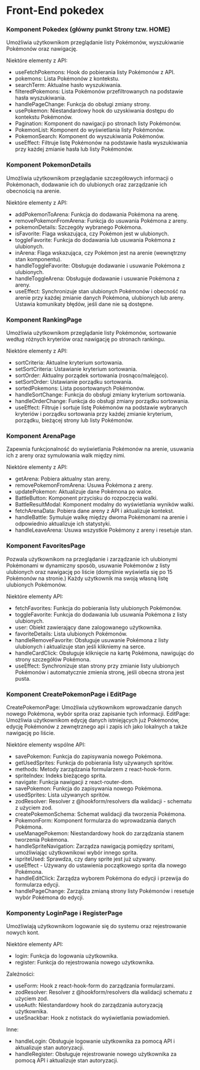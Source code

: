# Front-End pokedex

### Komponent Pokedex (główny punkt Strony tzw. HOME)

Umożliwia użytkownikom przeglądanie listy Pokémonów, wyszukiwanie Pokémonów oraz nawigację.

Niektóre elementy z API:

-  useFetchPokemons: Hook do pobierania listy Pokémonów z API.
-  pokemons: Lista Pokémonów z kontekstu.
-  searchTerm: Aktualne hasło wyszukiwania.
-  filteredPokemons: Lista Pokémonów przefiltrowanych na podstawie hasła wyszukiwania.
-  handlePageChange: Funkcja do obsługi zmiany strony.
-  usePokemon: Niestandardowy hook do uzyskiwania dostępu do kontekstu Pokémonów.
-  Pagination: Komponent do nawigacji po stronach listy Pokémonów.
-  PokemonList: Komponent do wyświetlania listy Pokémonów.
-  PokemonSearch: Komponent do wyszukiwania Pokémonów.
-  useEffect: Filtruje listę Pokémonów na podstawie hasła wyszukiwania przy każdej zmianie hasła lub listy Pokémonów.

### Komponent PokemonDetails

Umożliwia użytkownikom przeglądanie szczegółowych informacji o Pokémonach, dodawanie ich do ulubionych oraz zarządzanie ich obecnością na arenie.

Niektóre elementy z API:

-  addPokemonToArena: Funkcja do dodawania Pokémona na arenę.
-  removePokemonFromArena: Funkcja do usuwania Pokémona z areny.
-  pokemonDetails: Szczegóły wybranego Pokémona.
-  isFavorite: Flaga wskazująca, czy Pokémon jest w ulubionych.
-  toggleFavorite: Funkcja do dodawania lub usuwania Pokémona z ulubionych.
-  inArena: Flaga wskazująca, czy Pokémon jest na arenie (wewnętrzny stan komponentu).
-  handleToggleFavorite: Obsługuje dodawanie i usuwanie Pokémona z ulubionych.
-  handleToggleArena: Obsługuje dodawanie i usuwanie Pokémona z areny.
-  useEffect: Synchronizuje stan ulubionych Pokémonów i obecność na arenie przy każdej zmianie danych Pokémona, ulubionych lub areny. Ustawia komunikaty błędów, jeśli dane nie są dostępne.

### Komponent RankingPage

Umożliwia użytkownikom przeglądanie listy Pokémonów, sortowanie według różnych kryteriów oraz nawigację po stronach rankingu.

Niektóre elementy z API:

-  sortCriteria: Aktualne kryterium sortowania.
-  setSortCriteria: Ustawianie kryterium sortowania.
-  sortOrder: Aktualny porządek sortowania (rosnąco/malejąco).
-  setSortOrder: Ustawianie porządku sortowania.
-  sortedPokemons: Lista posortowanych Pokémonów.
-  handleSortChange: Funkcja do obsługi zmiany kryterium sortowania.
-  handleOrderChange: Funkcja do obsługi zmiany porządku sortowania.
-  useEffect: Filtruje i sortuje listę Pokémonów na podstawie wybranych kryteriów i porządku sortowania przy każdej zmianie kryterium, porządku, bieżącej strony lub listy Pokémonów.

### Komponent ArenaPage

Zapewnia funkcjonalność do wyświetlania Pokémonów na arenie, usuwania ich z areny oraz symulowania walk między nimi.

Niektóre elementy z API:

-  getArena: Pobiera aktualny stan areny.
-  removePokemonFromArena: Usuwa Pokémona z areny.
-  updatePokemon: Aktualizuje dane Pokémona po walce.
-  BattleButton: Komponent przycisku do rozpoczęcia walki.
-  BattleResultModal: Komponent modalny do wyświetlania wyników walki.
-  fetchArenaData: Pobiera dane areny z API i aktualizuje kontekst.
-  handleBattle: Symuluje walkę między dwoma Pokémonami na arenie i odpowiednio aktualizuje ich statystyki.
-  handleLeaveArena: Usuwa wszystkie Pokémony z areny i resetuje stan.

### Komponent FavoritesPage

Pozwala użytkownikom na przeglądanie i zarządzanie ich ulubionymi Pokémonami w dynamiczny sposób, usuwanie Pokémonów z listy ulubionych oraz nawigację po liście (domyślnie wyświetla się po 15 Pokémonów na stronie.) Każdy użytkownik ma swoją własną listę ulubionych Pokémonów.

Niektóre elementy API:

-  fetchFavorites: Funkcja do pobierania listy ulubionych Pokémonów.
-  toggleFavorite: Funkcja do dodawania lub usuwania Pokémona z listy ulubionych.
-  user: Obiekt zawierający dane zalogowanego użytkownika.
-  favoriteDetails: Lista ulubionych Pokémonów.
-  handleRemoveFavorite: Obsługuje usuwanie Pokémona z listy ulubionych i aktualizuje stan jeśli klikniemy na serce.
-  handleCardClick: Obsługuje kliknięcie na kartę Pokémona, nawigując do strony szczegółów Pokémona.
-  useEffect: Synchronizuje stan strony przy zmianie listy ulubionych Pokémonów i automatycznie zmienia stronę, jeśli obecna strona jest pusta.

### Komponent CreatePokemonPage i EditPage

CreatePokemonPage: Umożliwia użytkownikom wprowadzanie danych nowego Pokémona, wybór sprita oraz zapisanie tych informacji.
EditPage:
Umożliwia użytkownikom edycję danych istniejących już Pokémonów, edycję Pokémonów z zewnętrznego api i zapis ich jako lokalnych a także nawigację po liście.

Niektóre elementy wspólne API:

-  savePokemon: Funkcja do zapisywania nowego Pokémona.
-  getUsedSprites: Funkcja do pobierania listy używanych spritów.
-  methods: Metody zarządzania formularzem z react-hook-form.
-  spriteIndex: Indeks bieżącego sprita.
-  navigate: Funkcja nawigacji z react-router-dom.
-  savePokemon: Funkcja do zapisywania nowego Pokémona.
-  usedSprites: Lista używanych spritów.
-  zodResolver: Resolver z @hookform/resolvers dla walidacji - schematu z użyciem zod.
-  createPokemonSchema: Schemat walidacji dla tworzenia Pokémona.
-  PokemonForm: Komponent formularza do wprowadzania danych Pokémona.
-  useManagePokemon: Niestandardowy hook do zarządzania stanem tworzenia Pokémona.
-  handleSpriteNavigation: Zarządza nawigacją pomiędzy spritami, umożliwiając użytkownikowi wybór innego sprita.
-  ispriteUsed: Sprawdza, czy dany sprite jest już używany.
-  useEffect - Używany do ustawienia początkowego sprita dla nowego Pokémona.
-  handleEditClick: Zarządza wyborem Pokémona do edycji i przewija do formularza edycji.
-  handlePageChange: Zarządza zmianą strony listy Pokémonów i resetuje wybór Pokémona do edycji.

### Komponenty LoginPage i RegisterPage

Umożliwiają użytkownikom logowanie się do systemu oraz rejestrowanie nowych kont.

Niektóre elementy API:

-  login: Funkcja do logowania użytkownika.
-  register: Funkcja do rejestrowania nowego użytkownika.

Zależności:

-  useForm: Hook z react-hook-form do zarządzania formularzami.
-  zodResolver: Resolver z @hookform/resolvers dla walidacji schematu z użyciem zod.
-  useAuth: Niestandardowy hook do zarządzania autoryzacją użytkownika.
-  useSnackbar: Hook z notistack do wyświetlania powiadomień.

Inne:

-  handleLogin: Obsługuje logowanie użytkownika za pomocą API i aktualizuje stan autoryzacji.
-  handleRegister: Obsługuje rejestrowanie nowego użytkownika za pomocą API i aktualizuje stan autoryzacji.
